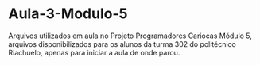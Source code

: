 # Aula-3-Modulo-5

Arquivos utilizados em aula no Projeto Programadores Cariocas Módulo 5, arquivos disponibilizados para os alunos da turma 302 do politécnico Riachuelo, 
apenas para iniciar a aula de onde parou.
